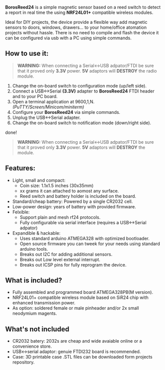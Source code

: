 __BorosReed24__ is a simple magnetic sensor based on a reed switch to detect a report in real time the using __NRF24L01+__ compatible wireless modules.

Ideal for DIY projects, the device provide a flexible way add magnetic sensors to doors, windows, drawers... to your home/office atomation projects without hassle. There is no need to compile and flash the device it can be configured via usb with a PC using simple commands.

## How to use it:

> __WARNING:__ When connecting a Serial<->USB adpator/FTDI be sure that it proved only __3.3V__ power. __5V__ adaptors will __DESTROY__ the radio module.

1. Change the on-board switch to configuration mode (up/left side).
2. Connect a USB<->Serial __(3.3V)__ adapter to __BorosReed24__ FTDI header and to your PC board.
3. Open a terminal application at 9600,1,N. *(PuTTY/Screen/Minicom/miniterm)*
4. Configure your __BorosReed24__ via simple commands.
5. Unplug the USB<->Serial adapter.
7. Change the on-board switch to notification mode (down/right side).

done!

> __WARNING:__ When connecting a Serial<->USB adpator/FTDI be sure that it proved only __3.3V__ power. __5V__ adaptors will __DESTROY__ the module.

## Features:

- Light, small and compact: 
    - Coin size: 1.1x1.5 inches (30x35mm)
    - xx grams it can attached to aomost any surface.
    - Reed switch and battery holder is included on the board.
- Standard/cheap battery: Powered by a single CR2032 cell.
- Low-power design: years of battery with provided firmware.
- Felxible:
    - Support plain and mesh rf24 protocols.
    - Fully configurable via serial interface (requires a USB<->Serial adpator)
- Expandible & hackable:
    - Uses standard arduino ATMEGA328 with optimized bootloader.
    - Open source firmware you can tweek for your needs using standard arduino tools.
    - Breaks out I2C for adding additional sensors.
    - Breaks out Low level external interrupt.
    - Breaks out ICSP pins for fully reprogram the device.

## What is included?

- Fully assembled and programmed board ATMEGA328PB(M version).
- NRF24L01+ compatible wireless module based on SiR24 chip with enhanced transmission power.
- As option: soldered female or male pinheader and/or 2x small neodymium magents.

## What's not included

- CR2032 batery: 2032s are cheap and wide avaiable online or a convenience store.
- USB<->serial adaptor: genuie FTDI232 board is recommended.
- Case: 3D printable case .STL files can be downloaded form projects repository.
